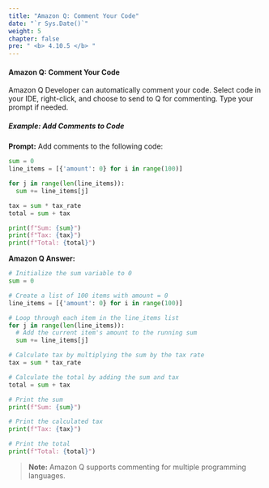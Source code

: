 ```yaml
---
title: "Amazon Q: Comment Your Code"
date: "`r Sys.Date()`"
weight: 5
chapter: false
pre: " <b> 4.10.5 </b> "
---
```


#### Amazon Q: Comment Your Code

Amazon Q Developer can automatically comment your code. Select code in your IDE, right-click, and choose to send to Q for commenting. Type your prompt if needed.

##### Example: Add Comments to Code
**Prompt:**
Add comments to the following code:
```python
sum = 0
line_items = [{'amount': 0} for i in range(100)]

for j in range(len(line_items)):
  sum += line_items[j]

tax = sum * tax_rate
total = sum + tax  

print(f"Sum: {sum}")
print(f"Tax: {tax}")
print(f"Total: {total}")
```

**Amazon Q Answer:**
```python
# Initialize the sum variable to 0 
sum = 0

# Create a list of 100 items with amount = 0
line_items = [{'amount': 0} for i in range(100)]

# Loop through each item in the line_items list
for j in range(len(line_items)):
  # Add the current item's amount to the running sum
  sum += line_items[j]

# Calculate tax by multiplying the sum by the tax rate
tax = sum * tax_rate  

# Calculate the total by adding the sum and tax
total = sum + tax

# Print the sum
print(f"Sum: {sum}")

# Print the calculated tax
print(f"Tax: {tax}") 

# Print the total
print(f"Total: {total}")
```

> **Note:** Amazon Q supports commenting for multiple programming languages.
